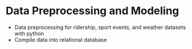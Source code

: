 # Data Preprocessing and Modeling

- Data preprocessing for ridership, sport events, and weather datasets with python
- Compile data into relational database
